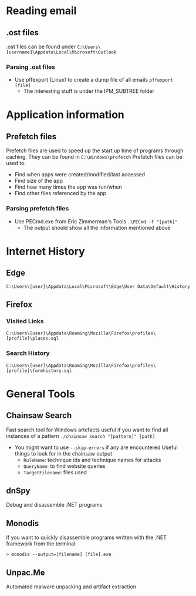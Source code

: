 # Reading email
## .ost files
.ost files can be found under `C:\Users\[username]\Appdata\Local\Microsoft\Outlook`
### Parsing .ost files
- Use pffexport (Linux) to create a dump file of all emails 
	`pffexport [file]`
	- The interesting stuff is under the IPM_SUBTREE folder

# Application information
## Prefetch files
Prefetch files are used to speed up the start up time of programs through caching.
They can be found in `C:\Windows\prefetch`
Prefetch files can be used to:
- Find when apps were created/modified/last accessed
- Find size of the app
- Find how many times the app was run/when
- Find other files referenced by the app
### Parsing prefetch files
- Use PECmd.exe from Eric Zimmerman's Tools
	`.\PECmd -f "[path]"`
	- The output should show all the information mentioned above


# Internet History
## Edge 
`C:\Users\[user]\Appdata\Local\Microsoft\Edge\User Data\Default\History`

## Firefox
### Visited Links
`C:\Users\[user]\Appdata\Roaming\Mozilla\Firefox\profiles\[profile]\places.sql`
### Search History
`C:\Users\[user]\Appdata\Roaming\Mozilla\Firefox\profiles\[profile]\formhistory.sql`

# General Tools
## Chainsaw Search
Fast search tool for Windows artefacts useful if you want to find all instances of a pattern
`./chainsaw search "[pattern]" [path]`
- You might want to use `--skip-errors` if any are encountered
	Useful things to look for in the chainsaw output
	- `RuleName`: technique ids and technique names for attacks
	- `QueryName`: to find website queries
	- `TargetFilename`: files used

## dnSpy
Debug and disassemble .NET programs

## Monodis
If you want to quickly disassemble programs written with the .NET framework from the terminal:

```shell
> monodis --output=[filename] [file].exe
```

## Unpac.Me
Automated malware unpacking and artifact extraction